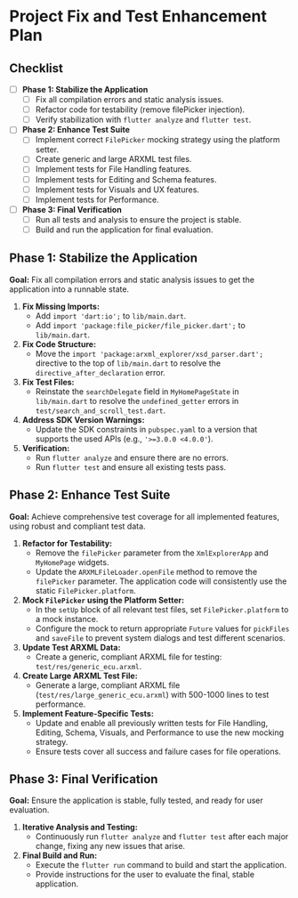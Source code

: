 # Project Fix and Test Enhancement Plan

## Checklist

- [ ] **Phase 1: Stabilize the Application**
    - [ ] Fix all compilation errors and static analysis issues.
    - [ ] Refactor code for testability (remove filePicker injection).
    - [ ] Verify stabilization with `flutter analyze` and `flutter test`.
- [ ] **Phase 2: Enhance Test Suite**
    - [ ] Implement correct `FilePicker` mocking strategy using the platform setter.
    - [ ] Create generic and large ARXML test files.
    - [ ] Implement tests for File Handling features.
    - [ ] Implement tests for Editing and Schema features.
    - [ ] Implement tests for Visuals and UX features.
    - [ ] Implement tests for Performance.
- [ ] **Phase 3: Final Verification**
    - [ ] Run all tests and analysis to ensure the project is stable.
    - [ ] Build and run the application for final evaluation.

## Phase 1: Stabilize the Application

**Goal:** Fix all compilation errors and static analysis issues to get the application into a runnable state.

1.  **Fix Missing Imports:**
    *   Add `import 'dart:io';` to `lib/main.dart`.
    *   Add `import 'package:file_picker/file_picker.dart';` to `lib/main.dart`.
2.  **Fix Code Structure:**
    *   Move the `import 'package:arxml_explorer/xsd_parser.dart';` directive to the top of `lib/main.dart` to resolve the `directive_after_declaration` error.
3.  **Fix Test Files:**
    *   Reinstate the `searchDelegate` field in `MyHomePageState` in `lib/main.dart` to resolve the `undefined_getter` errors in `test/search_and_scroll_test.dart`.
4.  **Address SDK Version Warnings:**
    *   Update the SDK constraints in `pubspec.yaml` to a version that supports the used APIs (e.g., `'>=3.0.0 <4.0.0'`).
5.  **Verification:**
    *   Run `flutter analyze` and ensure there are no errors.
    *   Run `flutter test` and ensure all existing tests pass.

## Phase 2: Enhance Test Suite

**Goal:** Achieve comprehensive test coverage for all implemented features, using robust and compliant test data.

1.  **Refactor for Testability:**
    *   Remove the `filePicker` parameter from the `XmlExplorerApp` and `MyHomePage` widgets.
    *   Update the `ARXMLFileLoader.openFile` method to remove the `filePicker` parameter. The application code will consistently use the static `FilePicker.platform`.
2.  **Mock `FilePicker` using the Platform Setter:**
    *   In the `setUp` block of all relevant test files, set `FilePicker.platform` to a mock instance.
    *   Configure the mock to return appropriate `Future` values for `pickFiles` and `saveFile` to prevent system dialogs and test different scenarios.
3.  **Update Test ARXML Data:**
    *   Create a generic, compliant ARXML file for testing: `test/res/generic_ecu.arxml`.
4.  **Create Large ARXML Test File:**
    *   Generate a large, compliant ARXML file (`test/res/large_generic_ecu.arxml`) with 500-1000 lines to test performance.
5.  **Implement Feature-Specific Tests:**
    *   Update and enable all previously written tests for File Handling, Editing, Schema, Visuals, and Performance to use the new mocking strategy.
    *   Ensure tests cover all success and failure cases for file operations.

## Phase 3: Final Verification

**Goal:** Ensure the application is stable, fully tested, and ready for user evaluation.

1.  **Iterative Analysis and Testing:**
    *   Continuously run `flutter analyze` and `flutter test` after each major change, fixing any new issues that arise.
2.  **Final Build and Run:**
    *   Execute the `flutter run` command to build and start the application.
    *   Provide instructions for the user to evaluate the final, stable application.
